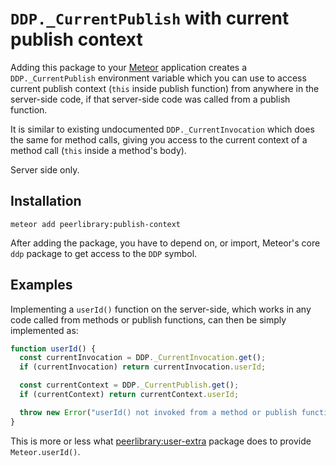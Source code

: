 `DDP._CurrentPublish` with current publish context
==================================================

Adding this package to your [Meteor](http://www.meteor.com/) application creates a `DDP._CurrentPublish`
environment variable which you can use to access current publish context (`this` inside publish function)
from anywhere in the server-side code, if that server-side code was called from a publish function.

It is similar to existing undocumented `DDP._CurrentInvocation` which does the same for method calls,
giving you access to the current context of a method call (`this` inside a method's body).

Server side only.

Installation
------------

```
meteor add peerlibrary:publish-context
```

After adding the package, you have to depend on, or import, Meteor's core `ddp` package to
get access to the `DDP` symbol.

Examples
--------

Implementing a `userId()` function on the server-side, which works in any code
called from methods or publish functions, can then be simply implemented as:

```javascript
function userId() {
  const currentInvocation = DDP._CurrentInvocation.get();
  if (currentInvocation) return currentInvocation.userId;

  const currentContext = DDP._CurrentPublish.get();
  if (currentContext) return currentContext.userId;

  throw new Error("userId() not invoked from a method or publish function.");
}
```

This is more or less what [peerlibrary:user-extra](https://github.com/peerlibrary/meteor-user-extra)
package does to provide `Meteor.userId()`.
